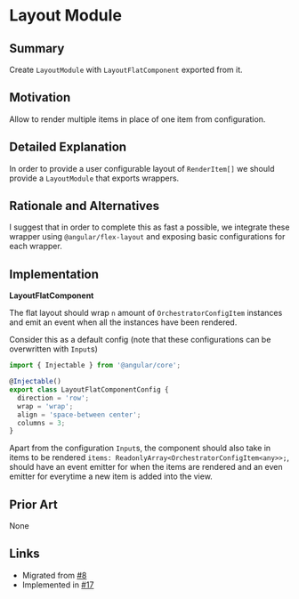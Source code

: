 # Layout Module

## Summary

Create `LayoutModule` with `LayoutFlatComponent` exported from it.

## Motivation

Allow to render multiple items in place of one item from configuration.

## Detailed Explanation

In order to provide a user configurable layout of `RenderItem[]` we should provide a `LayoutModule` that exports wrappers.

## Rationale and Alternatives

I suggest that in order to complete this as fast a possible, we integrate these wrapper using `@angular/flex-layout` and exposing basic configurations  for each wrapper.

## Implementation

**LayoutFlatComponent**

The flat layout should wrap `n` amount of `OrchestratorConfigItem` instances and emit an event when all the instances have been rendered.

Consider this as a default config (note that these configurations can be overwritten with `Input`s)

```typescript
import { Injectable } from '@angular/core';

@Injectable()
export class LayoutFlatComponentConfig {
  direction = 'row';
  wrap = 'wrap';
  align = 'space-between center';
  columns = 3;
}
```

Apart from the configuration `Input`s, the component should also take in items to be rendered `items: ReadonlyArray<OrchestratorConfigItem<any>>;`,
should have an event emitter for when the items are rendered and an even emitter for everytime a new item is added into the view.

## Prior Art

None

## Links

- Migrated from [#8](https://github.com/orchestratora/orchestrator/issues/8)
- Implemented in [#17](https://github.com/orchestratora/orchestrator/pull/17)

